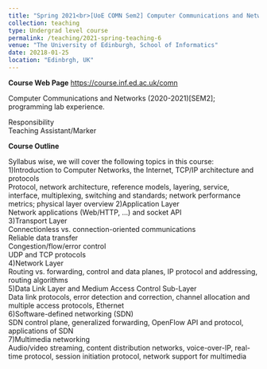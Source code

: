 ```yaml
---
title: "Spring 2021<br>[UoE COMN Sem2] Computer Communications and Networks"
collection: teaching
type: Undergrad level course
permalink: /teaching/2021-spring-teaching-6
venue: "The University of Edinburgh, School of Informatics"
date: 20218-01-25
location: "Edinbrgh, UK"
---
```

<b>Course Web Page</b> <a href="https://course.inf.ed.ac.uk/comn">https://course.inf.ed.ac.uk/comn</a>
<br>

Computer Communications and Networks (2020-2021)[SEM2];<br>
programming lab experience. <br>

Responsibility <br>
Teaching Assistant/Marker


<b>Course Outline</b> <br>

Syllabus wise, we will cover the following topics in this course: <br>
  1)Introduction to Computer Networks, the Internet, TCP/IP architecture and protocols <br>
       Protocol, network architecture, reference models, layering, service, interface, multiplexing, switching and standards; network performance metrics; physical layer overview
  2)Application Layer <br>
       Network applications (Web/HTTP, …) and socket API <br>
  3)Transport Layer <br>
       Connectionless vs. connection-oriented communications <br>
       Reliable data transfer <br>
       Congestion/flow/error control <br>
       UDP and TCP protocols <br>
  4)Network Layer <br>
       Routing vs. forwarding, control and data planes, IP protocol and addressing, routing algorithms <br>
  5)Data Link Layer and Medium Access Control Sub-Layer <br>
       Data link protocols, error detection and correction, channel allocation and multiple access protocols, Ethernet <br>
  6)Software-defined networking (SDN) <br>
       SDN control plane, generalized forwarding, OpenFlow API and protocol, applications of SDN <br>
  7)Multimedia networking <br>
       Audio/video streaming, content distribution networks, voice-over-IP, real-time protocol, session initiation protocol, network support for multimedia <br>



